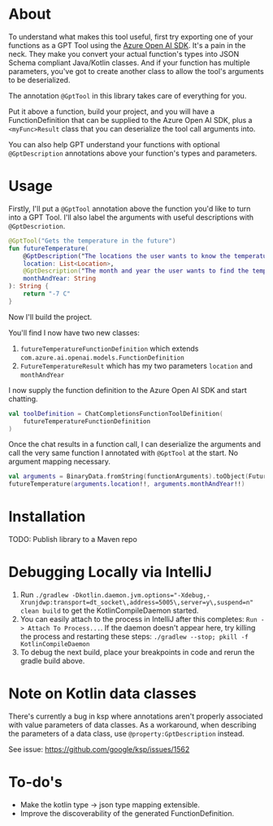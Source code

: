 # About
To understand what makes this tool useful, first try exporting 
one of your functions as a GPT Tool using the [Azure Open AI SDK](https://github.com/Azure/azure-sdk-for-java/blob/azure-ai-openai_1.0.0-beta.6/sdk/openai/azure-ai-openai/src/samples/java/com/azure/ai/openai/StreamingToolCall.java).
It's a pain in the neck. They make you convert your actual function's types into
JSON Schema compliant Java/Kotlin classes. And if your function has multiple
parameters, you've got to create another class to allow the tool's arguments to
be deserialized.

The annotation `@GptTool` in this library takes care of everything for you.

Put it above a function, build your project, and you will have a FunctionDefinition
that can be supplied to the Azure Open AI SDK, plus a `<myFunc>Result` class
that you can deserialize the tool call arguments into.

You can also help GPT understand your functions with optional `@GptDescription` annotations
above your function's types and parameters.

# Usage

Firstly, I'll put a `@GptTool` annotation above the function you'd like to turn into a GPT Tool.
I'll also label the arguments with useful descriptions with `@GptDescriotion`.
```kotlin
@GptTool("Gets the temperature in the future")
fun futureTemperature(
    @GptDescription("The locations the user wants to know the temperature for")
    location: List<Location>,
    @GptDescription("The month and year the user wants to find the temperature for")
    monthAndYear: String
): String {
    return "-7 C"
}
```

Now I'll build the project.

You'll find I now have two new classes:
1. `futureTemperatureFunctionDefinition` which extends `com.azure.ai.openai.models.FunctionDefinition`
2. `FutureTemperatureResult` which has my two parameters `location` and `monthAndYear`

I now supply the function definition to the Azure Open AI SDK and start chatting.
```kotlin
val toolDefinition = ChatCompletionsFunctionToolDefinition(
    futureTemperatureFunctionDefinition
)
```

Once the chat results in a function call, I can deserialize the arguments and call the very same function
I annotated with `@GptTool` at the start. No argument mapping necessary.
```kotlin
val arguments = BinaryData.fromString(functionArguments).toObject(FutureTemperatureResult::class.java)
futureTemperature(arguments.location!!, arguments.monthAndYear!!)
```


# Installation

TODO: Publish library to a Maven repo

# Debugging Locally via IntelliJ
1. Run `./gradlew -Dkotlin.daemon.jvm.options="-Xdebug,-Xrunjdwp:transport=dt_socket\,address=5005\,server=y\,suspend=n" clean build` to get the KotlinCompileDaemon started.
2. You can easily attach to the process in IntelliJ after this completes: `Run -> Attach To Process...`. If the daemon doesn't appear here, try killing the process and restarting these steps: `./gradlew --stop; pkill -f KotlinCompileDaemon`
3. To debug the next build, place your breakpoints in code and rerun the gradle build above.

# Note on Kotlin data classes
There's currently a bug in ksp where annotations aren't properly associated with value parameters of data classes.
As a workaround, when describing the parameters of a data class, use `@property:GptDescription` instead.

See issue: https://github.com/google/ksp/issues/1562

# To-do's
- Make the kotlin type -> json type mapping extensible.
- Improve the discoverability of the generated FunctionDefinition.